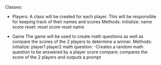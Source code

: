 Classes:
  - Players:
    A class will be created for each player. This will be responsible for keeping track of their names and scores
    Methods:
      initialize:
        name
        score
      reset:
        reset score
        reset name

  - Game
    The game will be used to create math questions as well as compare the scores of the 2 players to determine a winner.
    Methods:
      initialize:
        player1
        player2
      math question: 
        -Creates a random math question to be answered by a player
      score compare:
        compares the score of the 2 players and outputs a prompt